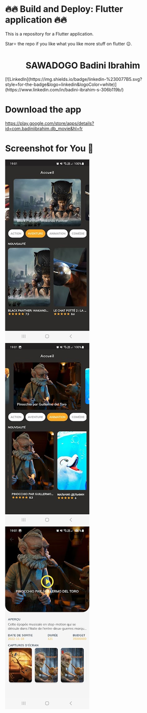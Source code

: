 # 🔥🔥 Build and Deploy: Flutter application 🔥🔥
This is a repository for a Flutter application.

Star⭐ the repo if you like what you like more stuff on flutter 😉.

<h1 align="center">
 SAWADOGO Badini Ibrahim
</h1>
[![LinkedIn](https://img.shields.io/badge/linkedin-%230077B5.svg?style=for-the-badge&logo=linkedin&logoColor=white)](https://www.linkedin.com/in/badini-ibrahim-s-306b119b/)


# Download the app
https://play.google.com/store/apps/details?id=com.badiniibrahim.db_movie&hl=fr

# Screenshot for You 💖

![alt text](1.jpg)
![alt text](2.jpg)
![alt text](3.jpg)
